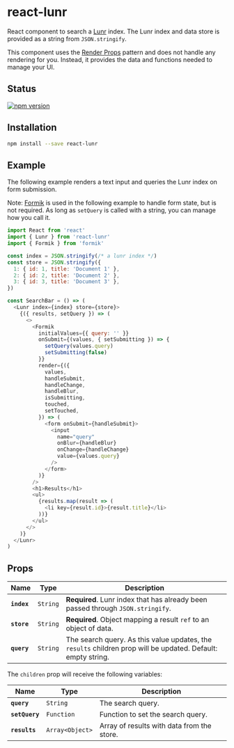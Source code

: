 # react-lunr

React component to search a [Lunr][lunr] index. The Lunr index and data store
is provided as a string from `JSON.stringify`.

This component uses the [Render Props][render-props] pattern and does not
handle any rendering for you. Instead, it provides the data and functions
needed to manage your UI.

## Status

[![npm version](https://badge.fury.io/js/react-lunr.svg)](http://badge.fury.io/js/react-lunr)

## Installation

```sh
npm install --save react-lunr
```

## Example

The following example renders a text input and queries the Lunr index on form
submission.

Note: [Formik][formik] is used in the following example to handle form state,
but is not required. As long as `setQuery` is called with a string, you can
manage how you call it.

```js
import React from 'react'
import { Lunr } from 'react-lunr'
import { Formik } from 'formik'

const index = JSON.stringify(/* a lunr index */)
const store = JSON.stringify({
  1: { id: 1, title: 'Document 1' },
  2: { id: 2, title: 'Document 2' },
  3: { id: 3, title: 'Document 3' },
})

const SearchBar = () => (
  <Lunr index={index} store={store}>
    {({ results, setQuery }) => (
      <>
        <Formik
          initialValues={{ query: '' }}
          onSubmit={(values, { setSubmitting }) => {
            setQuery(values.query)
            setSubmitting(false)
          }}
          render={({
            values,
            handleSubmit,
            handleChange,
            handleBlur,
            isSubmitting,
            touched,
            setTouched,
          }) => (
            <form onSubmit={handleSubmit}>
              <input
                name="query"
                onBlur={handleBlur}
                onChange={handleChange}
                value={values.query}
              />
            </form>
          )}
        />
        <h1>Results</h1>
        <ul>
          {results.map(result => (
            <li key={result.id}>{result.title}</li>
          ))}
        </ul>
      </>
    )}
  </Lunr>
)
```

## Props

| Name        | Type     | Description                                                                                                  |
| ----------- | -------- | ------------------------------------------------------------------------------------------------------------ |
| **`index`** | `String` | **Required**. Lunr index that has already been passed through `JSON.stringify`.                              |
| **`store`** | `String` | **Required**. Object mapping a result `ref` to an object of data.                                            |
| **`query`** | `String` | The search query. As this value updates, the `results` children prop will be updated. Default: empty string. |

The `children` prop will receive the following variables:

| Name           | Type            | Description                                |
| -------------- | --------------- | ------------------------------------------ |
| **`query`**    | `String`        | The search query.                          |
| **`setQuery`** | `Function`      | Function to set the search query.          |
| **`results`**  | `Array<Object>` | Array of results with data from the store. |

[lunr]: https://lunrjs.com/
[render-props]: https://reactjs.org/docs/render-props.html
[formik]: https://github.com/jaredpalmer/formik
